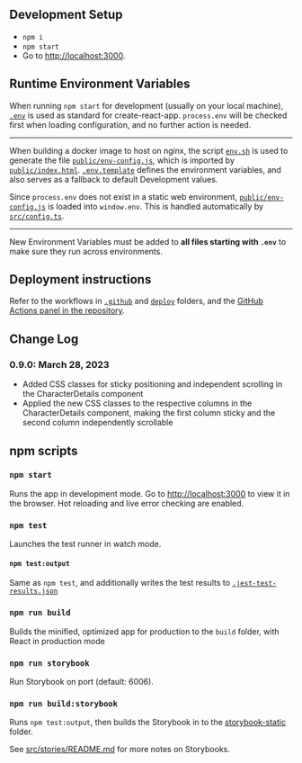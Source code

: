 ## Development Setup

- `npm i`
- `npm start`
- Go to [http://localhost:3000](http://localhost:3000).

## Runtime Environment Variables

When running `npm start` for development (usually on your local machine), [`.env`](/.env) is used as standard for create-react-app. `process.env` will be checked first when loading configuration, and no further action is needed.

---

When building a docker image to host on nginx, the script [`env.sh`](/env.sh) is used to generate the file
[`public/env-config.js`](/public/env-config.js), which is imported by [`public/index.html`](/public/index.html). [`.env.template`](/.env.template) defines the environment variables, and also serves as a fallback to default Development values.

Since `process.env` does not exist in a static web environment, [`public/env-config.js`](/public/env-config.js) is loaded into `window.env`. This is handled automatically by [`src/config.ts`](/src/config.ts).

---

New Environment Variables must be added to **all files starting with `.env`** to make sure they run across environments.

## Deployment instructions

Refer to the workflows in [`.github`](/.github) and [`deploy`](/deploy) folders, and the [GitHub Actions panel in the repository](https://github.com/bbkpr/charactercrisis/actions).

## Change Log

### 0.9.0: March 28, 2023
* Added CSS classes for sticky positioning and independent scrolling in the CharacterDetails component
* Applied the new CSS classes to the respective columns in the CharacterDetails component, making the first column sticky and the second column independently scrollable
## npm scripts

### `npm start`

Runs the app in development mode. Go to [http://localhost:3000](http://localhost:3000) to view it in the browser. Hot reloading and live error checking are enabled.

### `npm test`

Launches the test runner in watch mode.

#### `npm test:output`

Same as `npm test`, and additionally writes the test results to [`.jest-test-results.json`](/.jest-test-results.json)

### `npm run build`

Builds the minified, optimized app for production to the `build` folder, with React in production mode

### `npm run storybook`

Run Storybook on port (default: 6006).

### `npm run build:storybook`

Runs `npm test:output`, then builds the Storybook in to the [storybook-static](/storybook-static/) folder.

See [src/stories/README.md](/src/stories/README.md) for more notes on Storybooks.
